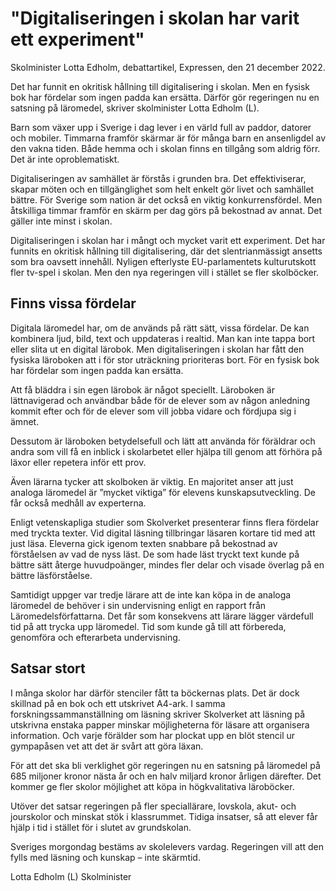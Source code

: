# "Digitaliseringen i skolan har varit ett experiment"

Skolminister Lotta Edholm, debattartikel, Expressen, den 21 december 2022.

Det har funnit en okritisk hållning till digitalisering i skolan. Men en fysisk bok har fördelar som ingen padda kan ersätta. Därför gör regeringen nu en satsning på läromedel, skriver skolminister Lotta Edholm (L).

Barn som växer upp i Sverige i dag lever i en värld full av paddor, datorer och mobiler. Timmarna framför skärmar är för många barn en ansenligdel av den vakna tiden. Både hemma och i skolan finns en tillgång som aldrig förr. Det är inte oproblematiskt.

Digitaliseringen av samhället är förstås i grunden bra. Det effektiviserar, skapar möten och en tillgänglighet som helt enkelt gör livet och samhället bättre. För Sverige som nation är det också en viktig konkurrensfördel. Men åtskilliga timmar framför en skärm per dag görs på bekostnad av annat. Det gäller inte minst i skolan.

Digitaliseringen i skolan har i mångt och mycket varit ett experiment. Det har funnits en okritisk hållning till digitalisering, där det slentrianmässigt ansetts som bra oavsett innehåll. Nyligen efterlyste EU-parlamentets kulturutskott fler tv-spel i skolan. Men den nya regeringen vill i stället se fler skolböcker.

## Finns vissa fördelar

Digitala läromedel har, om de används på rätt sätt, vissa fördelar. De kan kombinera ljud, bild, text och uppdateras i realtid. Man kan inte tappa bort eller slita ut en digital lärobok. Men digitaliseringen i skolan har fått den fysiska läroboken att i för stor uträckning prioriteras bort. För en fysisk bok har fördelar som ingen padda kan ersätta.

Att få bläddra i sin egen lärobok är något speciellt. Läroboken är lättnavigerad och användbar både för de elever som av någon anledning kommit efter och för de elever som vill jobba vidare och fördjupa sig i ämnet.

Dessutom är läroboken betydelsefull och lätt att använda för föräldrar och andra som vill få en inblick i skolarbetet eller hjälpa till genom att förhöra på läxor eller repetera inför ett prov.

Även lärarna tycker att skolboken är viktig. En majoritet anser att just analoga läromedel är ”mycket viktiga” för elevens kunskapsutveckling. De får också medhåll av experterna.

Enligt vetenskapliga studier som Skolverket presenterar finns flera fördelar med tryckta texter. Vid digital läsning tillbringar läsaren kortare tid med att just läsa. Eleverna gick igenom texten snabbare på bekostnad av förståelsen av vad de nyss läst. De som hade läst tryckt text kunde på bättre sätt återge huvudpoänger, mindes fler delar och visade överlag på en bättre läsförståelse.

Samtidigt uppger var tredje lärare att de inte kan köpa in de analoga läromedel de behöver i sin undervisning enligt en rapport från Läromedelsförfattarna. Det får som konsekvens att lärare lägger värdefull tid på att trycka upp läromedel. Tid som kunde gå till att förbereda, genomföra och efterarbeta undervisning.

## Satsar stort

I många skolor har därför stenciler fått ta böckernas plats. Det är dock skillnad på en bok och ett utskrivet A4-ark. I samma forskningssammanställning om läsning skriver Skolverket att läsning på utskrivna enstaka papper minskar möjligheterna för läsare att organisera information. Och varje förälder som har plockat upp en blöt stencil ur gympapåsen vet att det är svårt att göra läxan.

För att det ska bli verklighet gör regeringen nu en satsning på läromedel på 685 miljoner kronor nästa år och en halv miljard kronor årligen därefter. Det kommer ge fler skolor möjlighet att köpa in högkvalitativa läroböcker.

Utöver det satsar regeringen på fler speciallärare, lovskola, akut- och jourskolor och minskat stök i klassrummet. Tidiga insatser, så att elever får hjälp i tid i stället för i slutet av grundskolan.

Sveriges morgondag bestäms av skolelevers vardag. Regeringen vill att den fylls med läsning och kunskap – inte skärmtid.

Lotta Edholm (L)
Skolminister
